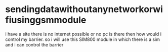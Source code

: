 # sendingdatawithoutanynetworkorwifiusinggsmmodule
i have a site there is no internet possible or no pc is there then how would i control my barrier. so i will use this SIM800 module in which there is a sim and i can control the barrier

